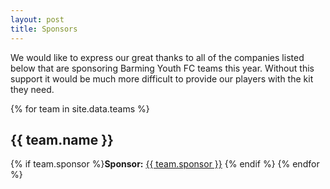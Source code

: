 ```yaml
---
layout: post
title: Sponsors
---
```


We would like to express our great thanks to all of the companies listed below that are sponsoring Barming Youth FC teams this year. Without this support it would be much more difficult to provide our players with the kit they need.

{% for team in site.data.teams %}
## {{ team.name }}

{% if team.sponsor %}<strong>Sponsor:</strong> 
    <a href="{{ team.sponsorURL }}">{{ team.sponsor }}</a>
{% endif %}
{% endfor %}

